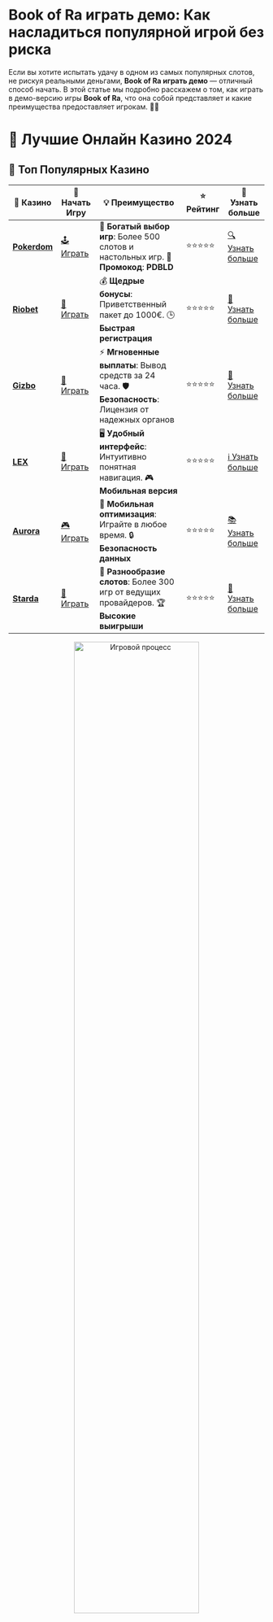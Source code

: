 # **Book of Ra играть демо: Как насладиться популярной игрой без риска**

Если вы хотите испытать удачу в одном из самых популярных слотов, не рискуя реальными деньгами, **Book of Ra играть демо** — отличный способ начать. В этой статье мы подробно расскажем о том, как играть в демо-версию игры **Book of Ra**, что она собой представляет и какие преимущества предоставляет игрокам. 🎰💡

# 🎰 Лучшие Онлайн Казино 2024

## 🌟 Топ Популярных Казино

| 🎲 **Казино** | 🔗 **Начать Игру** | 💡 **Преимущество** | ⭐ **Рейтинг** | 🔗 **Узнать больше** |
|--------------|---------------------|---------------------|----------------|----------------------|
| [**Pokerdom**](https://brandplay.link/4k77v2yx) | [🕹️ Играть](https://brandplay.link/4k77v2yx) | 🎉 **Богатый выбор игр**: Более 500 слотов и настольных игр. 🎁 **Промокод**: **PDBLD** | ⭐⭐⭐⭐⭐ | [🔍 Узнать больше](https://brandplay.link/4k77v2yx) |
| [**Riobet**](https://brandplay.link/7xBLTPyj) | [🎰 Играть](https://brandplay.link/7xBLTPyj) | 💰 **Щедрые бонусы**: Приветственный пакет до 1000€. 🕒 **Быстрая регистрация** | ⭐⭐⭐⭐⭐ | [📖 Узнать больше](https://brandplay.link/7xBLTPyj) |
| [**Gizbo**](https://brandplay.link/bprXw4YV) | [🎲 Играть](https://brandplay.link/bprXw4YV) | ⚡ **Мгновенные выплаты**: Вывод средств за 24 часа. 🛡️ **Безопасность**: Лицензия от надежных органов | ⭐⭐⭐⭐⭐ | [📝 Узнать больше](https://brandplay.link/bprXw4YV) |
| [**LEX**](https://brandplay.link/zW4hdDFV) | [🤑 Играть](https://brandplay.link/zW4hdDFV) | 🖥️ **Удобный интерфейс**: Интуитивно понятная навигация. 🎮 **Мобильная версия** | ⭐⭐⭐⭐⭐ | [ℹ️ Узнать больше](https://brandplay.link/zW4hdDFV) |
| [**Aurora**](https://10trafic-stat2.com/click/668546556bcc6313411604bd/6766/13032/subaccount) | [🎮 Играть](https://10trafic-stat2.com/click/668546556bcc6313411604bd/6766/13032/subaccount) | 📱 **Мобильная оптимизация**: Играйте в любое время. 🔒 **Безопасность данных** | ⭐⭐⭐⭐⭐ | [📚 Узнать больше](https://10trafic-stat2.com/click/668546556bcc6313411604bd/6766/13032/subaccount) |
| [**Starda**](https://brandplay.link/fB7xwRFL) | [🎯 Играть](https://brandplay.link/fB7xwRFL) | 🎰 **Разнообразие слотов**: Более 300 игр от ведущих провайдеров. 🏆 **Высокие выигрыши** | ⭐⭐⭐⭐⭐ | [🔎 Узнать больше](https://brandplay.link/fB7xwRFL) |

<div align="center">
    <img src="https://i.pinimg.com/originals/87/9e/b9/879eb9354dd0699582408b68f2e253b2.gif" alt="Игровой процесс" width="70%">
</div>

## 💎 Лучшие Бонусы и Акции

| 🎲 **Казино** | 🔗 **Начать Игру** | 💡 **Преимущество** | ⭐ **Рейтинг** | 🔗 **Узнать больше** |
|--------------|---------------------|---------------------|----------------|----------------------|
| [**Kometa**](https://brandplay.link/8ZymQJV8) | [🎰 Играть](https://brandplay.link/8ZymQJV8) | 🎁 **Эксклюзивные бонусы**: Регулярные акции и промо. 🔄 **Программы лояльности** | ⭐⭐⭐⭐☆ | [🔍 Узнать больше](https://brandplay.link/8ZymQJV8) |
| [**R7**](https://brandplay.link/bMd3Yjsw) | [🕹️ Играть](https://brandplay.link/bMd3Yjsw) | 🕒 **Круглосуточная поддержка**: Всегда на связи. 💸 **Высокие лимиты** | ⭐⭐⭐⭐☆ | [📖 Узнать больше](https://brandplay.link/bMd3Yjsw) |
| [**7K**](https://brandplay.link/BvQyFShp) | [🎲 Играть](https://brandplay.link/BvQyFShp) | 🌟 **Эксклюзивные бонусы**: Только для VIP игроков. 🎉 **Сезонные акции** | ⭐⭐⭐⭐☆ | [📝 Узнать больше](https://brandplay.link/BvQyFShp) |
| [**Kent**](https://brandplay.link/Fv2WP3js) | [🤑 Играть](https://brandplay.link/Fv2WP3js) | 📈 **Высокий RTP**: Более 98%. 💼 **Профессиональная поддержка** | ⭐⭐⭐⭐☆ | [ℹ️ Узнать больше](https://brandplay.link/Fv2WP3js) |
| [**1Xslots**](https://brandplay.link/hSB1khtr) | [🎮 Играть](https://brandplay.link/hSB1khtr) | 🎉 **Множество акций**: Еженедельные бонусы и турниры. 🛡️ **Безопасность** | ⭐⭐⭐⭐☆ | [📚 Узнать больше](https://brandplay.link/hSB1khtr) |
| [**Gama**](https://brandplay.link/j6NMKsDz) | [🎯 Играть](https://brandplay.link/j6NMKsDz) | 🔍 **Интуитивный интерфейс**: Легкость использования. 🏅 **Престижные турниры** | ⭐⭐⭐⭐☆ | [🔎 Узнать больше](https://brandplay.link/j6NMKsDz) |

<div align="center">
    <img src="https://i.pinimg.com/originals/87/9e/b9/879eb9354dd0699582408b68f2e253b2.gif" alt="Игровой процесс" width="70%">
</div>

## 🚀 Быстрые Выигрыши и Поддержка

| 🎲 **Казино** | 🔗 **Начать Игру** | 💡 **Преимущество** | ⭐ **Рейтинг** | 🔗 **Узнать больше** |
|--------------|---------------------|---------------------|----------------|----------------------|
| [**Onion**](https://brandplay.link/zBGRVpQ9) | [🎰 Играть](https://brandplay.link/zBGRVpQ9) | 🤑 **Низкие ставки**: Идеально для начинающих. 🔄 **Быстрые выводы** | ⭐⭐⭐⭐☆ | [🔍 Узнать больше](https://brandplay.link/zBGRVpQ9) |
| [**Чемпион**](https://temon-gter.cfd/go/lRq?p80412p304504pcc44t17455) | [🕹️ Играть](https://temon-gter.cfd/go/lRq?p80412p304504pcc44t17455) | 🏅 **Лояльная программа**: Награды за активность. 🎁 **Ежемесячные бонусы** | ⭐⭐⭐⭐☆ | [📖 Узнать больше](https://temon-gter.cfd/go/lRq?p80412p304504pcc44t17455) |
| [**Vavada**](https://vavadapartner.pro/?promo=ea5c9275-6854-4505-94fc-95ab18221945-linkb2) | [🎲 Играть](https://vavadapartner.pro/?promo=ea5c9275-6854-4505-94fc-95ab18221945-linkb2) | 🚀 **Быстрая регистрация**: Начните играть мгновенно. 🔐 **Безопасные транзакции** | ⭐⭐⭐⭐☆ | [📝 Узнать больше](https://vavadapartner.pro/?promo=ea5c9275-6854-4505-94fc-95ab18221945-linkb2) |
| [**Friends**](https://gofriends.kim/linkb2) | [🤑 Играть](https://gofriends.kim/linkb2) | 🤝 **Социальные игры**: Играйте с друзьями. 🌐 **Мультиплатформенность** | ⭐⭐⭐⭐☆ | [ℹ️ Узнать больше](https://gofriends.kim/linkb2) |
| [**1WIN**](https://brandplay.link/smXVpBbG) | [🎮 Играть](https://brandplay.link/smXVpBbG) | 🏆 **Спортивные ставки**: Широкий выбор видов спорта. 💵 **Высокие коэффициенты** | ⭐⭐⭐⭐☆ | [📚 Узнать больше](https://brandplay.link/smXVpBbG) |
| [**Drip**](https://drp-ircp01.com/c07e6a3db) | [🎯 Играть](https://drp-ircp01.com/c07e6a3db) | 🌐 **Инновационные игры**: Новейшие игровые технологии. 🛡️ **Высокая безопасность** | ⭐⭐⭐⭐☆ | [🔎 Узнать больше](https://drp-ircp01.com/c07e6a3db) |
| [**JoyCasino**](https://rpc30.call2me.pro/?/ru/registration?apkpop=0&partner=p24970p3291217pc98f) | [🎰 Играть](https://rpc30.call2me.pro/?/ru/registration?apkpop=0&partner=p24970p3291217pc98f) | 🎁 **Приятные бонусы**: Ежедневные акции и подарки. 🕹️ **Разнообразие игр** | ⭐⭐⭐⭐☆ | [🔍 Узнать больше](https://rpc30.call2me.pro/?/ru/registration?apkpop=0&partner=p24970p3291217pc98f) |

<div align="center">
    <img src="https://i.pinimg.com/originals/87/9e/b9/879eb9354dd0699582408b68f2e253b2.gif" alt="Игровой процесс" width="70%">
</div>
---

✨ **Выбирайте лучшее казино для себя и наслаждайтесь игрой! Удачи!** ✨
![Картинка казино](https://i.pinimg.com/originals/a9/29/6e/a9296ea1cf6a7c20a985e593451f0323.png)

## Что такое демо-режим **Book of Ra**? 🤔

**Book of Ra** — это один из самых известных и популярных слотов в мире онлайн-казино. Игра с египетской тематикой, захватывающими бонусными функциями и возможностью больших выигрышей. В демо-версии этого слота игроки могут бесплатно пробовать свои силы без риска потерять реальные деньги. **Book of Ra играть демо** дает вам возможность ознакомиться с игрой, понять ее механику и потренироваться перед тем, как переходить к настоящей игре с реальными ставками.

### Преимущества игры в демо-режиме **Book of Ra** 🎮

1. **Отсутствие финансового риска**  
   Играя в демо-режиме, вы не рискуете своими средствами, ведь для игры не нужно делать депозиты. Это отличная возможность для новичков освоиться в слоте и понять, как работают различные бонусные функции.

2. **Изучение механики игры**  
   В демо-режиме вы можете подробно изучить, как работает механизм игры, как активируются бонусные раунды, и какие комбинации могут принести самые большие выигрыши.

3. **Доступность в любой момент**  
   Вы можете запускать демо-версию **Book of Ra** в любое время на любой платформе, будь то компьютер или мобильное устройство. Вам не нужно регистрироваться или вносить деньги, чтобы начать играть.

4. **Практика и тренировка**  
   Демо-игра помогает тренироваться, пробовать разные стратегии и оттачивать свои навыки без давления реальных ставок. Это идеальный способ привыкнуть к особенностям игры и выбрать свой подход к ней.

### Как начать **Book of Ra играть демо**? 🎯

Для того чтобы начать играть в демо-режиме **Book of Ra**, вам нужно выполнить несколько простых шагов:

1. **Выберите казино с демо-версией игры**  
   Прежде всего, убедитесь, что выбранное вами онлайн-казино предлагает демо-версию **Book of Ra**. Большинство современных казино предоставляют такую возможность.

2. **Перейдите к игре**  
   Зайдите в раздел слотов, найдите **Book of Ra** и выберите опцию "Играть демо". После этого вам будет предложено играть без реальных ставок, используя виртуальные кредиты.

3. **Начните играть и наслаждайтесь**  
   В демо-режиме вы можете начать игру и наслаждаться всеми ее особенностями. Виртуальные кредиты позволяют делать ставки, запускать бонусные игры и выигрывать без риска для кошелька.

## Почему стоит играть в **Book of Ra** демо? 🏆

### 1. Опыт без вложений

Демо-режим позволяет без вложений попробовать все особенности игры, ознакомиться с различными бонусами и выигрышами. Это отличный способ понять, стоит ли играть в эту игру с реальными ставками.

### 2. Изучение особенностей бонусов

В **Book of Ra** есть несколько интересных бонусных функций, таких как бесплатные спины и специальные символы. В демо-версии можно без опасений экспериментировать с ними и изучать, как они влияют на игровой процесс.

### 3. Практика и стратегия

Хотя **Book of Ra** — это в первую очередь игра на удачу, игроки могут разрабатывать собственные стратегии ставок, пробуя их в демо-режиме. Это поможет вам повысить уверенность перед тем, как перейти на реальные деньги.

### 4. Безопасность и уверенность

Многие начинающие игроки предпочитают сначала потренироваться в демо-режиме, чтобы избежать рисков. Это безопасный способ попробовать свои силы и понять, подходит ли вам этот слот, не рискуя своим бюджетом.

## Заключение: **Book of Ra играть демо** — отличный старт для новичков и опытных игроков

**Book of Ra** — это увлекательный и захватывающий слот, который привлекает игроков со всего мира. Играя в демо-режиме, вы можете без риска изучить все особенности слота, потренироваться и принять решение о дальнейшем участии в игре на реальные деньги.

Не забывайте, что даже в демо-игре важно развивать свои навыки и отрабатывать стратегии. Удачи вам в игре и пусть ваша удача будет на вашей стороне! 🍀🎰
